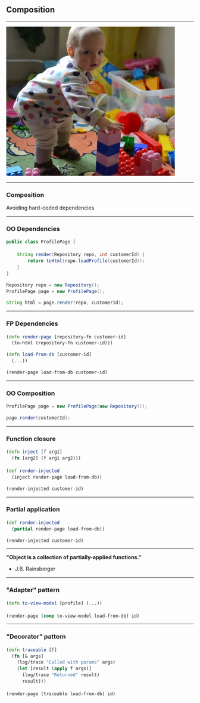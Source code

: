 ## Composition

---

![composition](img/composition.jpg)

---

### Composition

Avoiding hard-coded dependencies

---

### OO Dependencies

```java
public class ProfilePage {

    String render(Repository repo, int customerId) {
        return toHtml(repo.loadProfile(customerId));
    }
}
```

```java
Repository repo = new Repository();
ProfilePage page = new ProfilePage();
```

```java
String html = page.render(repo, customerId);
```

---

### FP Dependencies

```clojure
(defn render-page [repository-fn customer-id]
  (to-html (repository-fn customer-id)))
```

```clojure
(defn load-from-db [customer-id]
  (...))
```

```clojure
(render-page load-from-db customer-id)
```

---

### OO Composition

```java
ProfilePage page = new ProfilePage(new Repository());
```

```java
page.render(customerId);
```

---

### Function closure

```clojure
(defn inject [f arg1]
  (fn [arg2] (f arg1 arg2)))

(def render-injected
  (inject render-page load-from-db))
```

```clojure
(render-injected customer-id)
```

---

### Partial application

```clojure
(def render-injected
  (partial render-page load-from-db))
```

```clojure
(render-injected customer-id)
```

---

**"Object is a collection of partially-applied functions."**

- J.B. Rainsberger

---

### "Adapter" pattern

```clojure
(defn to-view-model [profile] (...))

(render-page (comp to-view-model load-from-db) id)
```

---

### "Decorator" pattern

```clojure
(defn traceable [f]
  (fn [& args]
    (log/trace "Called with params" args)
    (let [result (apply f args)]
      (log/trace "Returned" result)
      result)))

(render-page (traceable load-from-db) id)
```
